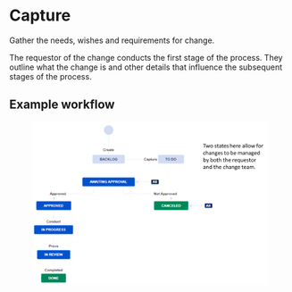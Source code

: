 # Capture

Gather the needs, wishes and requirements for change.

The requestor of the change conducts the first stage of the process. They outline what the change is and other details that influence the subsequent stages of the process.

## Example workflow

<figure><img src="../../.gitbook/assets/image (16) (2).png" alt=""><figcaption></figcaption></figure>
